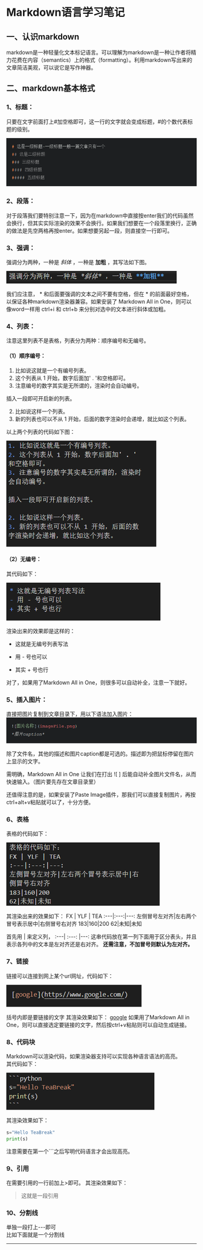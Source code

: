 # Markdown语言学习笔记  
## 一、认识markdown
markdown是一种轻量化文本标记语言。可以理解为markdown是一种让作者将精力花费在内容（semantics）上的格式（formatting）。利用markdown写出来的文章简洁美观，可以说它是写作神器。

## 二、markdown基本格式  
### 1、标题：  
只要在文字前面打上#加空格即可，这一行的文字就会变成标题，#的个数代表标题的级别。

 ![](2020-12-30-15-56-10.png)
### 2、段落：
对于段落我们要特别注意一下，因为在markdown中直接按enter我们的代码虽然会换行，但其实实际渲染的效果不会换行。如果我们想要在一个段落里换行，正确的做法是先空两格再按enter。如果想要另起一段，则直接空一行即可。
### 3、强调：
强调分为两种，一种是 *斜体* ，一种是 **加粗** ，其写法如下图。

![](2020-12-30-16-06-46.png)

我们应注意， * 和后面要强调的文本之间不要有空格，但在 * 的前面最好空格，以保证各种markdown渲染器兼容。如果安装了 Markdown All in One，则可以像word一样用 ctrl+i 和 ctrl+b 来分别对选中的文本进行斜体或加粗。
### 4、列表：
注意这里列表不是表格，列表分为两种：顺序编号和无编号。  
#### （1）顺序编号：
1. 比如说这就是一个有编号列表。
2. 这个列表从 1 开始，数字后面加' . '和空格即可。
3. 注意编号的数字其实是无所谓的，渲染时会自动编号。

插入一段即可开启新的列表。

2. 比如说这样一个列表。
3. 新的列表也可以不从 1 开始，后面的数字渲染时会递增，就比如这个列表。  
  
以上两个列表的代码如下图：

![](2020-12-30-16-25-00.png)
#### （2）无编号：
其代码如下：

![](2020-12-30-16-31-05.png)

渲染出来的效果即是这样的：
* 这就是无编号列表写法
- 用 - 号也可以
+ 其实 + 号也行  
  
对了，如果用了Markdown All in One，则很多可以自动补全，注意一下就好。
### 5、插入图片：
直接把图片复制到文章目录下，用以下语法加入图片：  
![](2020-12-30-16-42-50.png)

除了文件名，其他的描述和图片caption都是可选的。描述即为把鼠标停留在图片上显示的文字。

需明确，Markdown All in One 让我们在打出 ![ ] 后能自动补全图片文件名，从而快速输入。（图片要先存在文章目录里）  

还值得注意的是，如果安装了Paste Image插件，那我们可以直接复制图片，再按ctrl+alt+v粘贴就可以了，十分方便。
### 6、表格
表格的代码如下：

![](2020-12-30-17-07-15.png)

其渲染出来的效果如下：
FX | YLF | TEA
:---|:---:|---:
左侧冒号左对齐|左右两个冒号表示居中|右侧冒号右对齐
183|160|200
62|未知|未知

首先用 | 来定义列， :---| :---: |---: 这串代码放在第一列下面用于区分表头，并且表示各列中的文本是左对齐还是右对齐。 
**还需注意，不加冒号则默认为左对齐。**
### 7、链接
链接可以连接到网上某个url网址，代码如下：

![](2020-12-30-17-22-22.png)

括号内即是要链接的文字
其渲染效果如下：
[google](https//www.google.com/)
如果用了Markdown All in One，则可以直接选定要链接的文字，然后按ctrl+v粘贴则可以自动生成链接。
### 8、代码块
Markdown可以渲染代码，如果渲染器支持可以实现各种语言语法的高亮。  
其代码如下：

![](2020-12-30-18-38-06.png)

其渲染效果如下：
```python
s="Hello TeaBreak"  
print(s)
```
注意需要在第一个```之后写明代码语言才会出现高亮。
### 9、引用
在需要引用的一行前加上>即可。
其渲染效果如下：  
>这就是一段引用
### 10、分割线
单独一段打上---即可  
比如下面就是一个分割线  

---







